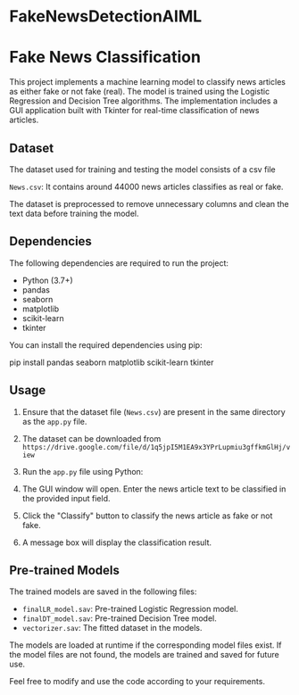 # FakeNewsDetectionAIML
# Fake News Classification

This project implements a machine learning model to classify news articles as either fake or not fake (real). The model is trained using the Logistic Regression and Decision Tree algorithms. The implementation includes a GUI application built with Tkinter for real-time classification of news articles.

## Dataset

The dataset used for training and testing the model consists of a csv file

`News.csv`: It contains around 44000 news articles classifies as real or fake.

The dataset is preprocessed to remove unnecessary columns and clean the text data before training the model.

## Dependencies

The following dependencies are required to run the project:

- Python (3.7+)
- pandas
- seaborn
- matplotlib
- scikit-learn
- tkinter

You can install the required dependencies using pip:

pip install pandas seaborn matplotlib scikit-learn tkinter


## Usage

1. Ensure that the dataset file (`News.csv`) are present in the same directory as the `app.py` file.

2. The dataset can be downloaded from `https://drive.google.com/file/d/1q5jpI5M1EA9x3YPrLupmiu3gffkmGlHj/view` 

3. Run the `app.py` file using Python:

4. The GUI window will open. Enter the news article text to be classified in the provided input field.

5. Click the "Classify" button to classify the news article as fake or not fake.

6. A message box will display the classification result.

## Pre-trained Models

The trained models are saved in the following files:

- `finalLR_model.sav`: Pre-trained Logistic Regression model.
- `finalDT_model.sav`: Pre-trained Decision Tree model.
- `vectorizer.sav`: The fitted dataset in the models.

The models are loaded at runtime if the corresponding model files exist. If the model files are not found, the models are trained and saved for future use.


Feel free to modify and use the code according to your requirements.





